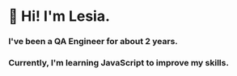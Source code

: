 <h1>👋 Hi! I'm Lesia.</h1>
<h3>I've been a QA Engineer for about 2 years.</h3>
<h3>Currently, I'm learning JavaScript to improve my skills.</h3>

<!---
LesiaIvlieva/LesiaIvlieva is a ✨ special ✨ repository because its `README.md` (this file) appears on your GitHub profile.
You can click the Preview link to take a look at your changes.
--->
